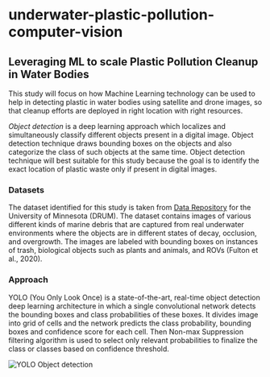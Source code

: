 # underwater-plastic-pollution-computer-vision

## Leveraging ML to scale Plastic Pollution Cleanup in Water Bodies

This study will focus on how Machine Learning technology can be used to help in detecting plastic in water bodies using satellite and drone images, so that cleanup efforts are deployed in right location with right resources.

*Object detection* is a deep learning approach which localizes and simultaneously classify different objects present in a digital image. Object detection technique draws bounding boxes on the objects and also categorize the class of such objects at the same time. Object detection technique will best suitable for this study because the goal is to identify the exact location of plastic waste only if present in digital images.

### Datasets

The dataset identified for this study is taken from [Data Repository][1] for the University of Minnesota (DRUM).  The dataset contains images of various different kinds of marine debris that are captured from real underwater environments where the objects are in different states of decay, occlusion, and overgrowth. The images are labeled with bounding boxes on instances of trash, biological objects such as plants and animals, and ROVs (Fulton et al., 2020).

[1]:https://conservancy.umn.edu/handle/11299/214366


### Approach
YOLO (You Only Look Once) is a state-of-the-art, real-time object detection deep learning architecture in which a single convolutional network detects the bounding boxes and class probabilities of these boxes. It divides image into grid of cells and the network predicts the class probability, bounding boxes and confidence score for each cell. Then Non-max Suppression filtering algorithm is used to select only relevant probabilities to finalize the class or classes based on confidence threshold. 

![YOLO Object detection](./img/yolo_process.png)